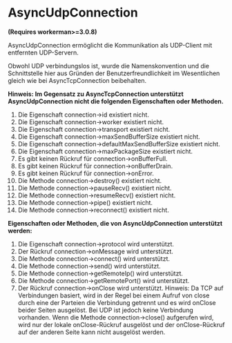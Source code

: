 # AsyncUdpConnection

**(Requires workerman>=3.0.8)**

AsyncUdpConnection ermöglicht die Kommunikation als UDP-Client mit entfernten UDP-Servern.

Obwohl UDP verbindungslos ist, wurde die Namenskonvention und die Schnittstelle hier aus Gründen der Benutzerfreundlichkeit im Wesentlichen gleich wie bei AsyncTcpConnection beibehalten.

**Hinweis: Im Gegensatz zu AsyncTcpConnection unterstützt AsyncUdpConnection nicht die folgenden Eigenschaften oder Methoden.**
1. Die Eigenschaft connection->id existiert nicht.
2. Die Eigenschaft connection->worker existiert nicht.
3. Die Eigenschaft connection->transport existiert nicht.
4. Die Eigenschaft connection->maxSendBufferSize existiert nicht.
5. Die Eigenschaft connection->defaultMaxSendBufferSize existiert nicht.
6. Die Eigenschaft connection->maxPackageSize existiert nicht.
7. Es gibt keinen Rückruf für connection->onBufferFull.
8. Es gibt keinen Rückruf für connection->onBufferDrain.
9. Es gibt keinen Rückruf für connection->onError.
10. Die Methode connection->destroy() existiert nicht.
11. Die Methode connection->pauseRecv() existiert nicht.
12. Die Methode connection->resumeRecv() existiert nicht.
13. Die Methode connection->pipe() existiert nicht.
14. Die Methode connection->reconnect() existiert nicht.

**Eigenschaften oder Methoden, die von AsyncUdpConnection unterstützt werden:**
1. Die Eigenschaft connection->protocol wird unterstützt.
2. Der Rückruf connection->onMessage wird unterstützt.
3. Die Methode connection->connect() wird unterstützt.
4. Die Methode connection->send() wird unterstützt.
5. Die Methode connection->getRemoteIp() wird unterstützt.
6. Die Methode connection->getRemotePort() wird unterstützt.
7. Der Rückruf connection->onClose wird unterstützt.
Hinweis: Da TCP auf Verbindungen basiert, wird in der Regel bei einem Aufruf von close durch eine der Parteien die Verbindung getrennt und es wird onClose beider Seiten ausgelöst. Bei UDP ist jedoch keine Verbindung vorhanden. Wenn die Methode connection->close() aufgerufen wird, wird nur der lokale onClose-Rückruf ausgelöst und der onClose-Rückruf auf der anderen Seite kann nicht ausgelöst werden.
